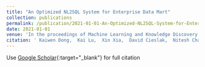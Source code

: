 ```yaml
---
title: "An Optimized NL2SQL System for Enterprise Data Mart"
collection: publications
permalink: /publication/2021-01-01-An-Optimized-NL2SQL-System-for-Enterprise-Data-Mart
date: 2021-01-01
venue: 'In the proceedings of Machine Learning and Knowledge Discovery in Databases. Applied Data Science Track'
citation: ' Kaiwen Dong,  Kai Lu,  Xin Xia,  David Cieslak,  Nitesh Chawla, &quot;An Optimized NL2SQL System for Enterprise Data Mart.&quot; In the proceedings of Machine Learning and Knowledge Discovery in Databases. Applied Data Science Track, 2021.'
---
```

Use [Google Scholar](https://scholar.google.com/scholar?q=An+Optimized+NL2SQL+System+for+Enterprise+Data+Mart){:target="_blank"} for full citation